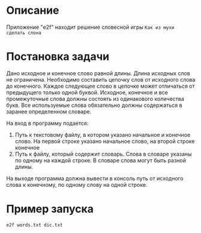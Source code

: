 # Описание

Приложение "e2f" находит решение словесной игры `Как из мухи сделать слона`

# Постановка задачи

Дано исходное и конечное слово равной длины. Длина исходных слов не ограничена.
Необходимо составить цепочку слов от исходного слова до конечного. Каждое следующее
слово в цепочке может отличаться от предыдущего только одной буквой. Исходное,
конечное и все промежуточные слова должны состоять из одинакового количества букв.
Все используемые слова обязательно должны содержаться в заранее определенном словаре.

На вход в программу подается:
 1. Путь к текстовому файлу, в котором указано начальное и конечное слово. На первой
строке указано начальное слово, на второй строке конечное
 2. Путь к файлу, который содержит словарь. Слова в словаре указаны по одному на каждой
строке. В словаре слова могут быть разной длины.

На выходе программа должна вывести в консоль путь от исходного слова к конечному, по
одному слову на одной строке.

# Пример запуска
`e2f words.txt dic.txt`
